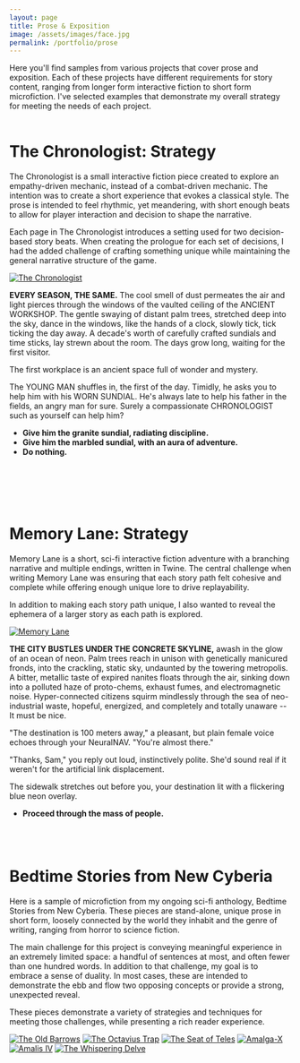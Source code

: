 ```yaml
---
layout: page
title: Prose & Exposition
image: /assets/images/face.jpg
permalink: /portfolio/prose
---
```


Here you'll find samples from various projects that cover prose and exposition. Each of these projects have different requirements for story content, ranging from longer form interactive fiction to short form microfiction. I've selected examples that demonstrate my overall strategy for meeting the needs of each project.
<br/><br/>

<div class="section odd rot">
    <h1 class="post-title">The Chronologist: Strategy</h1>
    <p>The Chronologist is a small interactive fiction piece created to explore an empathy-driven mechanic, instead of a combat-driven mechanic. The intention was to create a short experience that evokes a classical style. The prose is intended to feel rhythmic, yet meandering, with short enough beats to allow for player interaction and decision to shape the narrative.</p>
    <p>Each page in The Chronologist introduces a setting used for two decision-based story beats. When creating the prologue for each set of decisions, I had the added challenge of crafting something unique while maintaining the general narrative structure of the game.</p>
</div>
<a href="https://voltur.itch.io/the-chronologist"><img src="/portfolio/images/IF/chronologist-cover-small.jpg" alt="The Chronologist" class="inline_floating_images"/></a>

__EVERY SEASON, THE SAME.__ The cool smell of dust permeates the air and light pierces through the windows of the vaulted ceiling of the ANCIENT WORKSHOP. The gentle swaying of distant palm trees, stretched deep into the sky, dance in the windows, like the hands of a clock, slowly tick, tick ticking the day away. A decade's worth of carefully crafted sundials and time sticks, lay strewn about the room. The days grow long, waiting for the first visitor.

The first workplace is an ancient space full of wonder and mystery.

The YOUNG MAN shuffles in, the first of the day. Timidly, he asks you to help him with his WORN SUNDIAL. He's always late to help his father in the fields, an angry man for sure. Surely a compassionate CHRONOLOGIST such as yourself can help him?

* __Give him the granite sundial, radiating discipline.__
* __Give him the marbled sundial, with an aura of adventure.__
* __Do nothing.__

<br/><br/><br/><br/>

<div class="section odd rotrev">
    <h1 class="post-title">Memory Lane: Strategy</h1>
    <p>Memory Lane is a short, sci-fi interactive fiction adventure with a branching narrative and multiple endings, written in Twine. The central challenge when writing Memory Lane was ensuring that each story path felt cohesive and complete while offering enough unique lore to drive replayability.</p>
    <p>In addition to making each story path unique, I also wanted to reveal the ephemera of a larger story as each path is explored.</p>
</div>
<a href="https://voltur.itch.io/memory-lane"><img src="/portfolio/images/IF/memorylane-cover-small.jpg" alt="Memory Lane" class="inline_floating_images"/></a>

__THE CITY BUSTLES UNDER THE CONCRETE SKYLINE,__ awash in the glow of an ocean of neon. Palm trees reach in unison with genetically manicured fronds, into the crackling, static sky, undaunted by the towering metropolis. A bitter, metallic taste of expired nanites floats through the air, sinking down into a polluted haze of proto-chems, exhaust fumes, and electromagnetic noise. Hyper-connected citizens squirm mindlessly through the sea of neo-industrial waste, hopeful, energized, and completely and totally unaware -- It must be nice.

"The destination is 100 meters away," a pleasant, but plain female voice echoes through your NeuralNAV. "You're almost there."

"Thanks, Sam," you reply out loud, instinctively polite. She'd sound real if it weren't for the artificial link displacement.

The sidewalk stretches out before you, your destination lit with a flickering blue neon overlay.

* __Proceed through the mass of people.__

<br/><br/>
<div class="section odd rot">
    <h1 class="post-title">Bedtime Stories from New Cyberia</h1>
    <p>Here is a sample of microfiction from my ongoing sci-fi anthology, Bedtime Stories from New Cyberia. These pieces are stand-alone, unique prose in short form, loosely connected by the world they inhabit and the genre of writing, ranging from horror to science fiction.</p>
    <p>The main challenge for this project is conveying meaningful experience in an extremely limited space: a handful of sentences at most, and often fewer than one hundred words. In addition to that challenge, my goal is to embrace a sense of duality. In most cases, these are intended to demonstrate the ebb and flow two opposing concepts or provide a strong, unexpected reveal.</p>
    <p>These pieces demonstrate a variety of strategies and techniques for meeting those challenges, while presenting a rich reader experience.</p>
</div>

<div class="posts">
    <div class="microfiction_images">
    <a href="/assets/images/microfiction/Old-Barrows.jpg"><img src="/assets/images/microfiction/Old-Barrows.jpg" alt="The Old Barrows" /></a>
    <a href="/assets/images/microfiction/Octavius-Trap.jpg"><img src="/assets/images/microfiction/Octavius-Trap.jpg" alt="The Octavius Trap" /></a>
    <a href="/assets/images/microfiction/Seat-of-Teles.jpg"><img src="/assets/images/microfiction/Seat-of-Teles.jpg" alt="The Seat of Teles" /></a>
    <a href="/assets/images/microfiction/Amalga-X.jpg"><img src="/assets/images/microfiction/Amalga-X.jpg" alt="Amalga-X" /></a>
    <a href="/assets/images/microfiction/Amalis-IV.jpg"><img src="/assets/images/microfiction/Amalis-IV.jpg" alt="Amalis IV" /></a>
    <a href="/assets/images/microfiction/Whispering-Delve.jpg"><img src="/assets/images/microfiction/Whispering-Delve.jpg" alt="The Whispering Delve" /></a>
    </div>
</div>

